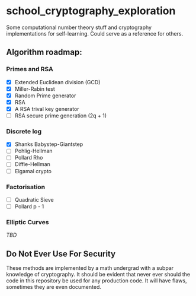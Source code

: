 # school_cryptography_exploration
Some computational number theory stuff and cryptography implementations for self-learning. Could serve as a reference for others.

## Algorithm roadmap:

### Primes and RSA
- [x] Extended Euclidean division (GCD)
- [x] Miller-Rabin test
- [x] Random Prime generator
- [x] RSA
- [x] A RSA trival key generator
- [ ] RSA secure prime generation (2q + 1)

### Discrete log
- [x] Shanks Babystep-Giantstep
- [ ] Pohlig-Hellman
- [ ] Pollard Rho
- [ ] Diffie-Hellman
- [ ] Elgamal crypto

### Factorisation
- [ ] Quadratic Sieve
- [ ] Pollard p - 1

### Elliptic Curves
*TBD*

## Do Not Ever Use For Security
These methods are implemented by a math undergrad with a subpar knowledge of cryptography. It should be evident that never ever should the code in this repository be used for any production code. It will have flaws, sometimes they are even documented.
